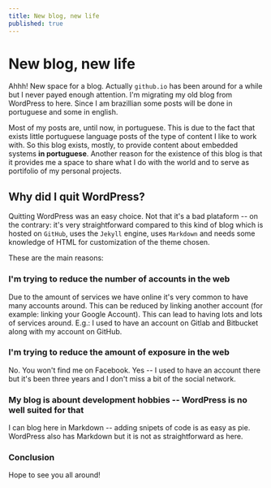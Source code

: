 ```yaml
---
title: New blog, new life
published: true
---
```


# New blog, new life

Ahhh! New space for a blog. Actually `github.io` has been around for a while but I never payed enough attention. I'm migrating my old blog from WordPress to here. Since I am brazillian some posts will be done in portuguese and some in english.

Most of my posts are, until now, in portuguese. This is due to the fact that exists little portuguese language posts of the type of content I like to work with. So this blog exists, mostly, to provide content about embedded systems **in portuguese**. Another reason for the existence of this blog is that it provides me a space to share what I do with the world and to serve as portifolio of my personal projects.

## Why did I quit WordPress?

Quitting WordPress was an easy choice. Not that it's a bad plataform -- on the contrary: it's very straightforward compared to this kind of blog which is hosted on `GitHub`, uses the `Jekyll` engine, uses `Markdown` and needs some knowledge of HTML for customization of the theme chosen.

These are the main reasons:

### I'm trying to reduce the number of accounts in the web

Due to the amount of services we have online it's very common to have many accounts around. This can be reduced by linking another account (for example: linking your Google Account). This can lead to having lots and lots of services around. E.g.: I used to have an account on Gitlab and Bitbucket along with my account on GitHub.

### I'm trying to reduce the amount of exposure in the web

No. You won't find me on Facebook. Yes -- I used to have an account there but it's been three years and I don't miss a bit of the social network.

### My blog is abount development hobbies -- WordPress is no well suited for that

I can blog here in Markdown -- adding snipets of code is as easy as pie. WordPress also has Markdown but it is not as straightforward as here.

### Conclusion

Hope to see you all around!